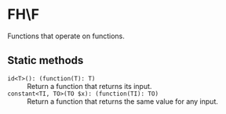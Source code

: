 # FH\F

Functions that operate on functions.

## Static methods

<dl>
<dt><code>id&lt;T>(): (function(T): T)</code></dt>
<dd>Return a function that returns its input.</dd>

<dt><code>constant&lt;TI, TO>(TO $x): (function(TI): TO)</code></dt>
<dd>Return a function that returns the same value for any input.</dd>
</dl>

